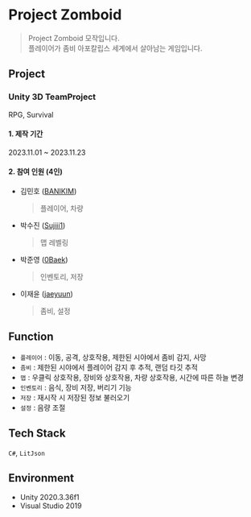 # Project Zomboid
> Project Zomboid 모작입니다.   
> 플레이어가 좀비 아포칼립스 세계에서 살아남는 게임입니다.
## Project
### Unity 3D TeamProject   
RPG, Survival
#### 1. 제작 기간
2023.11.01 ~ 2023.11.23
#### 2. 참여 인원 (4인)
- 김민호 ([BANIKIM](https://github.com/BANIKIM))
  > 플레이어, 차량
- 박수진 ([Sujiii1](https://github.com/Sujiii1))
  > 맵 레벨링
- 박준영 ([0Baek](https://github.com/0Baek))
  > 인벤토리, 저장
- 이재윤 ([jaeyuun](https://github.com/jaeyuun))
  > 좀비, 설정
## Function
- `플레이어` : 이동, 공격, 상호작용, 제한된 시야에서 좀비 감지, 사망
- `좀비` : 제한된 시야에서 플레이어 감지 후 추적, 랜덤 타깃 추적
- `맵` : 우클릭 상호작용, 장비와 상호작용, 차량 상호작용, 시간에 따른 하늘 변경
- `인벤토리` : 음식, 장비 저장, 버리기 기능
- `저장` : 재시작 시 저장된 정보 불러오기
- `설정` : 음량 조절
## Tech Stack
`C#`, `LitJson`
## Environment
- Unity 2020.3.36f1
- Visual Studio 2019

